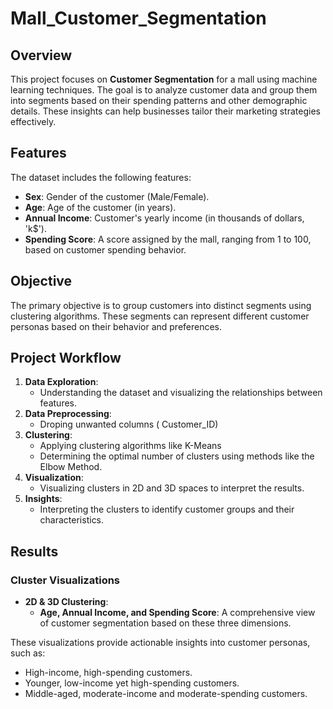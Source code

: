 # Mall_Customer_Segmentation


## Overview
This project focuses on **Customer Segmentation** for a mall using machine learning techniques. The goal is to analyze customer data and group them into segments based on their spending patterns and other demographic details. These insights can help businesses tailor their marketing strategies effectively.

## Features
The dataset includes the following features:
- **Sex**: Gender of the customer (Male/Female).
- **Age**: Age of the customer (in years).
- **Annual Income**: Customer's yearly income (in thousands of dollars, 'k$').
- **Spending Score**: A score assigned by the mall, ranging from 1 to 100, based on customer spending behavior.

## Objective
The primary objective is to group customers into distinct segments using clustering algorithms. These segments can represent different customer personas based on their behavior and preferences.

## Project Workflow
1. **Data Exploration**: 
   - Understanding the dataset and visualizing the relationships between features.
2. **Data Preprocessing**: 
   - Droping unwanted columns ( Customer_ID)
3. **Clustering**:
   - Applying clustering algorithms like K-Means
   - Determining the optimal number of clusters using methods like the Elbow Method.
4. **Visualization**:
   - Visualizing clusters in 2D and 3D spaces to interpret the results.
5. **Insights**:
   - Interpreting the clusters to identify customer groups and their characteristics.

## Results
### Cluster Visualizations
- **2D & 3D Clustering**:
  - **Age, Annual Income, and Spending Score**: A comprehensive view of customer segmentation based on these three dimensions.

These visualizations provide actionable insights into customer personas, such as:
- High-income, high-spending customers.
- Younger, low-income yet high-spending customers.
- Middle-aged, moderate-income and moderate-spending customers.

